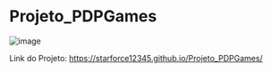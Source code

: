 # Projeto_PDPGames

![image](https://user-images.githubusercontent.com/74575723/172502329-978473e2-b145-4bbd-9535-ee8dce16fc1c.png)

Link do Projeto:
https://starforce12345.github.io/Projeto_PDPGames/

